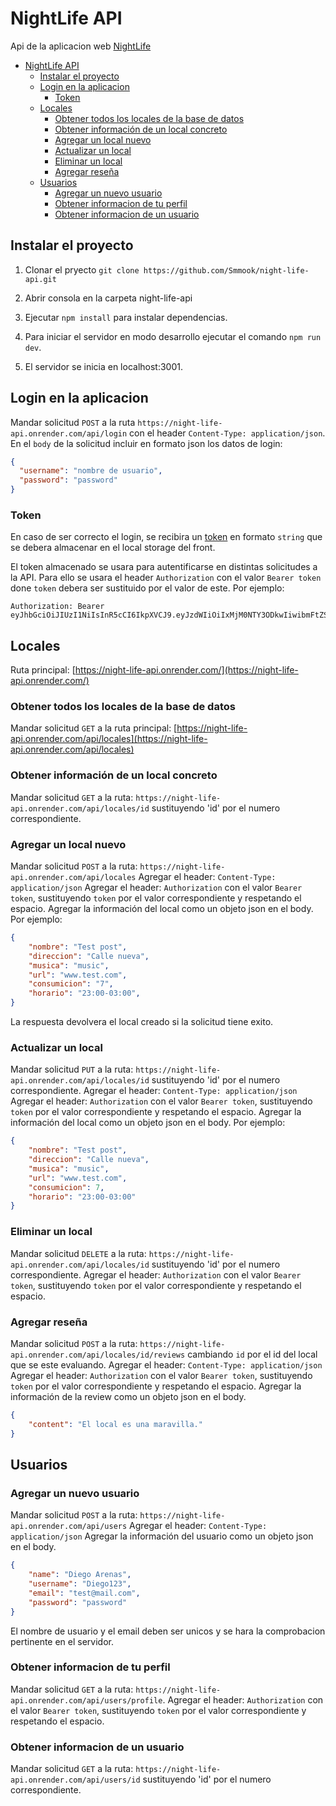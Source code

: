 # NightLife API

Api de la aplicacion web [NightLife](https://smmook.github.io/night-life/)

- [NightLife API](#nightlife-api)
  - [Instalar el proyecto](#instalar-el-proyecto)
  - [Login en la aplicacion](#login-en-la-aplicacion)
    - [Token](#token)
  - [Locales](#locales)
    - [Obtener todos los locales de la base de datos](#obtener-todos-los-locales-de-la-base-de-datos)
    - [Obtener información de un local concreto](#obtener-información-de-un-local-concreto)
    - [Agregar un local nuevo](#agregar-un-local-nuevo)
    - [Actualizar un local](#actualizar-un-local)
    - [Eliminar un local](#eliminar-un-local)
    - [Agregar reseña](#agregar-reseña)
  - [Usuarios](#usuarios)
    - [Agregar un nuevo usuario](#agregar-un-nuevo-usuario)
    - [Obtener informacion de tu perfil](#obtener-informacion-de-tu-perfil)
    - [Obtener informacion de un usuario](#obtener-informacion-de-un-usuario)

## Instalar el proyecto

1. Clonar el pryecto `git clone https://github.com/Smmook/night-life-api.git`

2. Abrir consola en la carpeta night-life-api

3. Ejecutar `npm install` para instalar dependencias.

4. Para iniciar el servidor en modo desarrollo ejecutar el comando `npm run dev`.

5. El servidor se inicia en localhost:3001.
   
## Login en la aplicacion

Mandar solicitud `POST` a la ruta `https://night-life-api.onrender.com/api/login` con el header `Content-Type: application/json`. En el `body` de la solicitud incluir en formato json los datos de login:

```json
{
  "username": "nombre de usuario",
  "password": "password"
}
```

### Token

En caso de ser correcto el login, se recibira un [token](https://jwt.io/introduction) en formato `string` que se debera almacenar en el local storage del front.

El token almacenado se usara para autentificarse en distintas solicitudes a la API. Para ello se usara el header `Authorization` con el valor `Bearer token` done `token` debera ser sustituido por el valor de este. Por ejemplo:

```http
Authorization: Bearer eyJhbGciOiJIUzI1NiIsInR5cCI6IkpXVCJ9.eyJzdWIiOiIxMjM0NTY3ODkwIiwibmFtZSI6IkpvaG4gRG9lIiwiaWF0IjoxNTE2MjM5MDIyfQ.SflKxwRJSMeKKF2QT4fwpMeJf36POk6yJV_adQssw5c
```

## Locales

Ruta principal: [https://night-life-api.onrender.com/](https://night-life-api.onrender.com/)

### Obtener todos los locales de la base de datos

Mandar solicitud `GET` a la ruta principal: [https://night-life-api.onrender.com/api/locales](https://night-life-api.onrender.com/api/locales)

### Obtener información de un local concreto

Mandar solicitud `GET` a la ruta: `https://night-life-api.onrender.com/api/locales/id` sustituyendo 'id' por el numero correspondiente.

### Agregar un local nuevo

Mandar solicitud `POST` a la ruta: `https://night-life-api.onrender.com/api/locales`
Agregar el header: `Content-Type: application/json`
Agregar el header: `Authorization` con el valor `Bearer token`, sustituyendo `token` por el valor correspondiente y respetando el espacio.
Agregar la información del local como un objeto json en el body. Por ejemplo:

```json
{
    "nombre": "Test post",
    "direccion": "Calle nueva",
    "musica": "music",
    "url": "www.test.com",
    "consumicion": "7",
    "horario": "23:00-03:00",
}
```

La respuesta devolvera el local creado si la solicitud tiene exito.

### Actualizar un local

Mandar solicitud `PUT` a la ruta: `https://night-life-api.onrender.com/api/locales/id` sustituyendo 'id' por el numero correspondiente.
Agregar el header: `Content-Type: application/json`
Agregar el header: `Authorization` con el valor `Bearer token`, sustituyendo `token` por el valor correspondiente y respetando el espacio.
Agregar la información del local como un objeto json en el body. Por ejemplo:

```json
{
    "nombre": "Test post",
    "direccion": "Calle nueva",
    "musica": "music",
    "url": "www.test.com",
    "consumicion": 7,
    "horario": "23:00-03:00"
}
```

### Eliminar un local

Mandar solicitud `DELETE` a la ruta: `https://night-life-api.onrender.com/api/locales/id` sustituyendo 'id' por el numero correspondiente.
Agregar el header: `Authorization` con el valor `Bearer token`, sustituyendo `token` por el valor correspondiente y respetando el espacio.

### Agregar reseña

Mandar solicitud `POST` a la ruta: `https://night-life-api.onrender.com/api/locales/id/reviews` cambiando `id` por el id del local que se este evaluando.
Agregar el header: `Content-Type: application/json`
Agregar el header: `Authorization` con el valor `Bearer token`, sustituyendo `token` por el valor correspondiente y respetando el espacio.
Agregar la información de la review como un objeto json en el body.

```json
{
    "content": "El local es una maravilla."
}
```

## Usuarios

### Agregar un nuevo usuario

Mandar solicitud `POST` a la ruta: `https://night-life-api.onrender.com/api/users`
Agregar el header: `Content-Type: application/json`
Agregar la información del usuario como un objeto json en el body.

```json
{
    "name": "Diego Arenas",
    "username": "Diego123",
    "email": "test@mail.com",
    "password": "password"
}
```

El nombre de usuario y el email deben ser unicos y se hara la comprobacion pertinente en el servidor.

### Obtener informacion de tu perfil

Mandar solicitud `GET` a la ruta: `https://night-life-api.onrender.com/api/users/profile`.
Agregar el header: `Authorization` con el valor `Bearer token`, sustituyendo `token` por el valor correspondiente y respetando el espacio.

### Obtener informacion de un usuario

Mandar solicitud `GET` a la ruta: `https://night-life-api.onrender.com/api/users/id` sustituyendo 'id' por el numero correspondiente.
